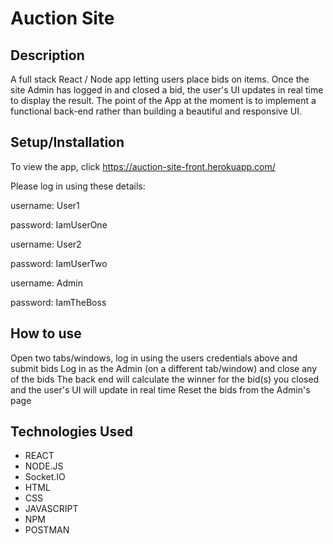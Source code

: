 # Auction Site
 

## Description
A full stack React / Node app letting users place bids on items. Once the site Admin has logged in and closed a bid, the user's UI updates in real time to display the result.
The point of the App at the moment is to implement a functional back-end rather than building a beautiful and responsive UI.

## Setup/Installation
To view the app, click https://auction-site-front.herokuapp.com/

Please log in using these details: 

username: User1

password: IamUserOne

username: User2

password: IamUserTwo 

username: Admin

password: IamTheBoss 


## How to use
Open two tabs/windows, log in using the users credentials above and submit bids
Log in as the Admin (on a different tab/window) and close any of the bids
The back end will calculate the winner for the bid(s) you closed and the user's UI will update in real time
Reset the bids from the Admin's page  


## Technologies Used
* REACT
* NODE.JS
* Socket.IO
* HTML
* CSS
* JAVASCRIPT
* NPM
* POSTMAN
